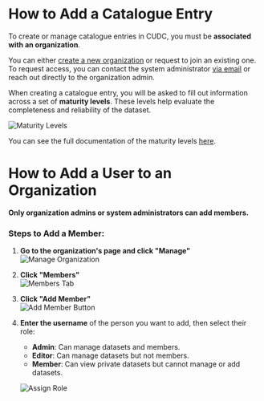 # How to Add a Catalogue Entry

To create or manage catalogue entries in CUDC, you must be **associated with an organization**.

You can either [create a new organization](/organization/new) or request to join an existing one. To request access, you can contact the system administrator [via email](mailto:support@mail.urbandatacentre.ca) or reach out directly to the organization admin.


When creating a catalogue entry, you will be asked to fill out information across a set of **maturity levels**. These levels help evaluate the completeness and reliability of the dataset.

![Maturity Levels]( /udc-react/image-4.png )

You can see the full documentation of the maturity levels [here](/udc-react/tutorial/maturity-levels).



# How to Add a User to an Organization

**Only organization admins or system administrators can add members.**

### Steps to Add a Member:

1. **Go to the organization's page and click "Manage"**  
   ![Manage Organization]( /udc-react/image.png )

2. **Click "Members"**  
   ![Members Tab]( /udc-react/image-1.png )

3. **Click "Add Member"**  
   ![Add Member Button]( /udc-react/image-2.png )

4. **Enter the username** of the person you want to add, then select their role:  
    - **Admin**: Can manage datasets and members.  
    - **Editor**: Can manage datasets but not members.  
    - **Member**: Can view private datasets but cannot manage or add datasets.

   ![Assign Role]( /udc-react/image-3.png )
